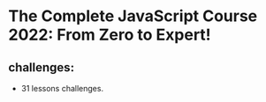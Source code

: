 # The Complete JavaScript Course 2022: From Zero to Expert!

## challenges:

- 31 lessons challenges.
